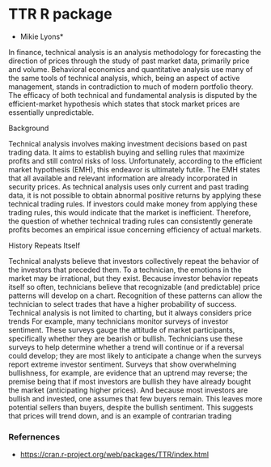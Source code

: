 TTR R package
=========================
* Mikie Lyons*

In finance, technical analysis is an analysis methodology for forecasting the direction of prices through the study of past market data, primarily price and volume. Behavioral economics and quantitative analysis use many of the same tools of technical analysis, which, being an aspect of active management, stands in contradiction to much of modern portfolio theory. The efficacy of both technical and fundamental analysis is disputed by the efficient-market hypothesis which states that stock market prices are essentially unpredictable.

Background

Technical analysis involves making investment decisions based on past trading data. It aims to establish buying and selling rules that maximize profits and still control risks of loss. Unfortunately, according to the efficient market hypothesis (EMH), this endeavor is ultimately futile. The EMH states that all available and relevant information are already incorporated in security prices. As technical analysis uses only current and past trading data, it is not possible to obtain abnormal positive returns by applying these technical trading rules. If investors could make money from applying these trading rules, this would indicate that the market is inefficient. Therefore, the question of whether technical trading rules can consistently generate profits becomes an empirical issue concerning efficiency of actual markets.

History Repeats Itself

Technical analysts believe that investors collectively repeat the behavior of the investors that preceded them. To a technician, the emotions in the market may be irrational, but they exist. Because investor behavior repeats itself so often, technicians believe that recognizable (and predictable) price patterns will develop on a chart. Recognition of these patterns can allow the technician to select trades that have a higher probability of success.
Technical analysis is not limited to charting, but it always considers price trends For example, many technicians monitor surveys of investor sentiment. These surveys gauge the attitude of market participants, specifically whether they are bearish or bullish. Technicians use these surveys to help determine whether a trend will continue or if a reversal could develop; they are most likely to anticipate a change when the surveys report extreme investor sentiment. Surveys that show overwhelming bullishness, for example, are evidence that an uptrend may reverse; the premise being that if most investors are bullish they have already bought the market (anticipating higher prices). And because most investors are bullish and invested, one assumes that few buyers remain. This leaves more potential sellers than buyers, despite the bullish sentiment. This suggests that prices will trend down, and is an example of contrarian trading



### Refernences
* https://cran.r-project.org/web/packages/TTR/index.html

